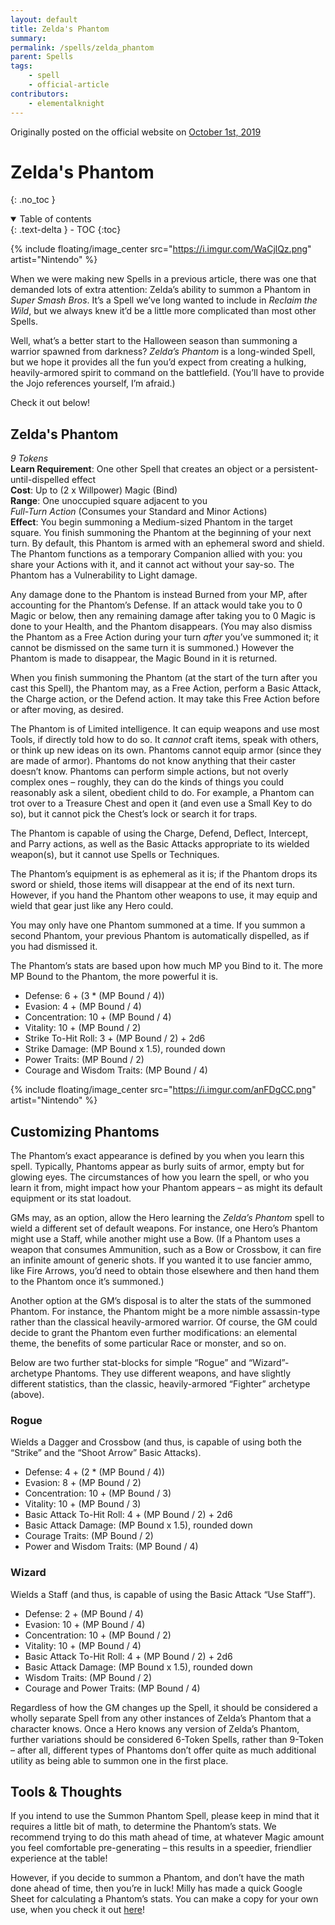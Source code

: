 ```yaml
---
layout: default
title: Zelda's Phantom
summary:
permalink: /spells/zelda_phantom
parent: Spells
tags:
    - spell
    - official-article
contributors:
    - elementalknight
---
```


Originally posted on the official website on [October 1st, 2019](https://reclaimthewild.net/index.php/2019/10/01/new-spell-summon-phantom/)

# Zelda's Phantom
{: .no_toc }

<details open markdown="block">
  <summary>
    Table of contents
  </summary>
  {: .text-delta }
- TOC
{:toc}
</details>

{% include floating/image_center src="https://i.imgur.com/WaCjlQz.png" artist="Nintendo" %}

When we were making new Spells in a previous article, there was one that demanded lots of extra attention: Zelda’s ability to summon a Phantom in *Super Smash Bros*. It’s a Spell we’ve long wanted to include in *Reclaim the Wild*, but we always knew it’d be a little more complicated than most other Spells.

Well, what’s a better start to the Halloween season than summoning a warrior spawned from darkness? *Zelda’s Phantom* is a long-winded Spell, but we hope it provides all the fun you’d expect from creating a hulking, heavily-armored spirit to command on the battlefield. (You’ll have to provide the Jojo references yourself, I’m afraid.)

Check it out below!

## Zelda's Phantom

*9 Tokens*  
**Learn Requirement**: One other Spell that creates an object or a persistent-until-dispelled effect  
**Cost**: Up to (2 x Willpower) Magic (Bind)  
**Range**: One unoccupied square adjacent to you  
*Full-Turn Action* (Consumes your Standard and Minor Actions)  
**Effect**: You begin summoning a Medium-sized Phantom in the target square. You finish summoning the Phantom at the beginning of your next turn. By default, this Phantom is armed with an ephemeral sword and shield. The Phantom functions as a temporary Companion allied with you: you share your Actions with it, and it cannot act without your say-so. The Phantom has a Vulnerability to Light damage.

Any damage done to the Phantom is instead Burned from your MP, after accounting for the Phantom’s Defense. If an attack would take you to 0 Magic or below, then any remaining damage after taking you to 0 Magic is done to your Health, and the Phantom disappears. (You may also dismiss the Phantom as a Free Action during your turn *after* you’ve summoned it; it cannot be dismissed on the same turn it is summoned.) However the Phantom is made to disappear, the Magic Bound in it is returned.

When you finish summoning the Phantom (at the start of the turn after you cast this Spell), the Phantom may, as a Free Action, perform a Basic Attack, the Charge action, or the Defend action. It may take this Free Action before or after moving, as desired.

The Phantom is of Limited intelligence. It can equip weapons and use most Tools, if directly told how to do so. It *cannot* craft items, speak with others, or think up new ideas on its own. Phantoms cannot equip armor (since they are made of armor). Phantoms do not know anything that their caster doesn’t know. Phantoms can perform simple actions, but not overly complex ones – roughly, they can do the kinds of things you could reasonably ask a silent, obedient child to do. For example, a Phantom can trot over to a Treasure Chest and open it (and even use a Small Key to do so), but it cannot pick the Chest’s lock or search it for traps.

The Phantom is capable of using the Charge, Defend, Deflect, Intercept, and Parry actions, as well as the Basic Attacks appropriate to its wielded weapon(s), but it cannot use Spells or Techniques.

The Phantom’s equipment is as ephemeral as it is; if the Phantom drops its sword or shield, those items will disappear at the end of its next turn. However, if you hand the Phantom other weapons to use, it may equip and wield that gear just like any Hero could.

You may only have one Phantom summoned at a time. If you summon a second Phantom, your previous Phantom is automatically dispelled, as if you had dismissed it.

The Phantom’s stats are based upon how much MP you Bind to it. The more MP Bound to the Phantom, the more powerful it is.

* Defense: 6 + (3 * (MP Bound / 4))
* Evasion: 4 + (MP Bound / 4)
* Concentration: 10 + (MP Bound / 4)
* Vitality: 10 + (MP Bound / 2)
* Strike To-Hit Roll: 3 + (MP Bound / 2) + 2d6
* Strike Damage: (MP Bound x 1.5), rounded down
* Power Traits: (MP Bound / 2)
* Courage and Wisdom Traits: (MP Bound / 4)

{% include floating/image_center src="https://i.imgur.com/anFDgCC.png" artist="Nintendo" %}

## Customizing Phantoms

The Phantom’s exact appearance is defined by you when you learn this spell. Typically, Phantoms appear as burly suits of armor, empty but for glowing eyes. The circumstances of how you learn the spell, or who you learn it from, might impact how your Phantom appears – as might its default equipment or its stat loadout.

GMs may, as an option, allow the Hero learning the *Zelda’s Phantom* spell to wield a different set of default weapons. For instance, one Hero’s Phantom might use a Staff, while another might use a Bow. (If a Phantom uses a weapon that consumes Ammunition, such as a Bow or Crossbow, it can fire an infinite amount of generic shots. If you wanted it to use fancier ammo, like Fire Arrows, you’d need to obtain those elsewhere and then hand them to the Phantom once it’s summoned.)

Another option at the GM’s disposal is to alter the stats of the summoned Phantom. For instance, the Phantom might be a more nimble assassin-type rather than the classical heavily-armored warrior. Of course, the GM could decide to grant the Phantom even further modifications: an elemental theme, the benefits of some particular Race or monster, and so on.

Below are two further stat-blocks for simple “Rogue” and “Wizard”-archetype Phantoms. They use different weapons, and have slightly different statistics, than the classic, heavily-armored “Fighter” archetype (above).

### Rogue

Wields a Dagger and Crossbow (and thus, is capable of using both the “Strike” and the “Shoot Arrow” Basic Attacks).

* Defense: 4 + (2 * (MP Bound / 4))
* Evasion: 8 + (MP Bound / 2)
* Concentration: 10 + (MP Bound / 3)
* Vitality: 10 + (MP Bound / 3)
* Basic Attack To-Hit Roll: 4 + (MP Bound / 2) + 2d6
* Basic Attack Damage: (MP Bound x 1.5), rounded down
* Courage Traits: (MP Bound / 2)
* Power and Wisdom Traits: (MP Bound / 4)

### Wizard

Wields a Staff (and thus, is capable of using the Basic Attack “Use Staff”).

* Defense: 2 + (MP Bound / 4)
* Evasion: 10 + (MP Bound / 4)
* Concentration: 10 + (MP Bound / 2)
* Vitality: 10 + (MP Bound / 4)
* Basic Attack To-Hit Roll: 4 + (MP Bound / 2) + 2d6
* Basic Attack Damage: (MP Bound x 1.5), rounded down
* Wisdom Traits: (MP Bound / 2)
* Courage and Power Traits: (MP Bound / 4)

Regardless of how the GM changes up the Spell, it should be considered a wholly separate Spell from any other instances of Zelda’s Phantom that a character knows. Once a Hero knows any version of Zelda’s Phantom, further variations should be considered 6-Token Spells, rather than 9-Token – after all, different types of Phantoms don’t offer quite as much additional utility as being able to summon one in the first place.

## Tools & Thoughts

If you intend to use the Summon Phantom Spell, please keep in mind that it requires a little bit of math, to determine the Phantom’s stats. We recommend trying to do this math ahead of time, at whatever Magic amount you feel comfortable pre-generating – this results in a speedier, friendlier experience at the table!

However, if you decide to summon a Phantom, and don’t have the math done ahead of time, then you’re in luck! Milly has made a quick Google Sheet for calculating a Phantom’s stats. You can make a copy for your own use, when you check it out [here](https://docs.google.com/spreadsheets/d/1ALSzJ5EHhlv51tMWYxt-O_VcrNeIlCLsY00UrST2FBE/edit#gid=0)!